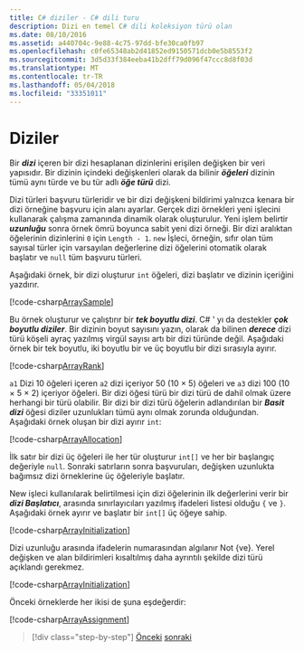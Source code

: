 ```yaml
---
title: C# diziler - C# dili turu
description: Dizi en temel C# dili koleksiyon türü olan
ms.date: 08/10/2016
ms.assetid: a440704c-9e88-4c75-97dd-bfe30ca0fb97
ms.openlocfilehash: c0fe65348ab2d41852ed9150571dcb0e5b8553f2
ms.sourcegitcommit: 3d5d33f384eeba41b2dff79d096f47ccc8d8f03d
ms.translationtype: MT
ms.contentlocale: tr-TR
ms.lasthandoff: 05/04/2018
ms.locfileid: "33351011"
---
```

# <a name="arrays"></a>Diziler

Bir ***dizi*** içeren bir dizi hesaplanan dizinlerini erişilen değişken bir veri yapısıdır. Bir dizinin içindeki değişkenleri olarak da bilinir ***öğeleri*** dizinin tümü aynı türde ve bu tür adlı ***öğe türü*** dizi.

Dizi türleri başvuru türleridir ve bir dizi değişkeni bildirimi yalnızca kenara bir dizi örneğine başvuru için alanı ayarlar. Gerçek dizi örnekleri yeni işlecini kullanarak çalışma zamanında dinamik olarak oluşturulur. Yeni işlem belirtir ***uzunluğu*** sonra örnek ömrü boyunca sabit yeni dizi örneği. Bir dizi aralıktan öğelerinin dizinlerini `0` için `Length - 1`. `new` İşleci, örneğin, sıfır olan tüm sayısal türler için varsayılan değerlerine dizi öğelerini otomatik olarak başlatır ve `null` tüm başvuru türleri.

Aşağıdaki örnek, bir dizi oluşturur `int` öğeleri, dizi başlatır ve dizinin içeriğini yazdırır.

[!code-csharp[ArraySample](../../../samples/snippets/csharp/tour/arrays/Program.cs#L3-L18)]

Bu örnek oluşturur ve çalıştırır bir ***tek boyutlu dizi***. C# ' yı da destekler ***çok boyutlu diziler***. Bir dizinin boyut sayısını yazın, olarak da bilinen ***derece*** dizi türü köşeli ayraç yazılmış virgül sayısı artı bir dizi türünde değil. Aşağıdaki örnek bir tek boyutlu, iki boyutlu bir ve üç boyutlu bir dizi sırasıyla ayırır.

[!code-csharp[ArrayRank](../../../samples/snippets/csharp/tour/arrays/Program.cs#L24-L26)]

`a1` Dizi 10 öğeleri içeren `a2` dizi içeriyor 50 (10 × 5) öğeleri ve `a3` dizi 100 (10 × 5 × 2) içeriyor öğeleri.
Bir dizi öğesi türü bir dizi türü de dahil olmak üzere herhangi bir türü olabilir. Bir dizi bir dizi türü öğelerin adlandırılan bir ***Basit dizi*** öğesi diziler uzunlukları tümü aynı olmak zorunda olduğundan. Aşağıdaki örnek oluşan bir dizi ayırır `int`:

[!code-csharp[ArrayAllocation](../../../samples/snippets/csharp/tour/arrays/Program.cs#L31-L34)]

İlk satır bir dizi üç öğeleri ile her tür oluşturur `int[]` ve her bir başlangıç değeriyle `null`. Sonraki satırların sonra başvuruları, değişken uzunlukta bağımsız dizi örneklerine üç öğeleriyle başlatır.

New işleci kullanılarak belirtilmesi için dizi öğelerinin ilk değerlerini verir bir ***dizi Başlatıcı***, arasında sınırlayıcıları yazılmış ifadeleri listesi olduğu `{` ve `}`. Aşağıdaki örnek ayırır ve başlatır bir `int[]` üç öğeye sahip.

[!code-csharp[ArrayInitialization](../../../samples/snippets/csharp/tour/arrays/Program.cs#L39-L39)]

Dizi uzunluğu arasında ifadelerin numarasından algılanır Not {ve}. Yerel değişken ve alan bildirimleri kısaltılmış daha ayrıntılı şekilde dizi türü açıklandı gerekmez.

[!code-csharp[ArrayInitialization](../../../samples/snippets/csharp/tour/arrays/Program.cs#L44-L44)]

Önceki örneklerde her ikisi de şuna eşdeğerdir:

[!code-csharp[ArrayAssignment](../../../samples/snippets/csharp/tour/arrays/Program.cs#L49-L53)]

>[!div class="step-by-step"]
[Önceki](structs.md)
[sonraki](interfaces.md)
